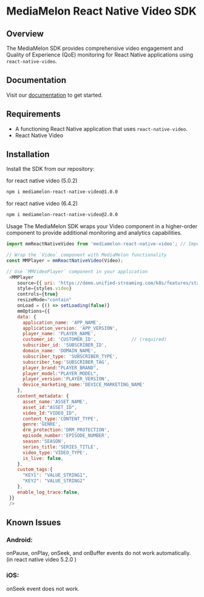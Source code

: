 # MediaMelon React Native Video SDK

## Overview
The MediaMelon SDK provides comprehensive video engagement and Quality of Experience (QoE) monitoring for React Native applications using `react-native-video`.

## Documentation
Visit our [documentation](https://docs.mediamelon.com/mediamelon/smartsight-player-sdk-integration/react-native/react-native-video-v5.2.0-with-mediamelon-sdk) to get started.

## Requirements
- A functioning React Native application that uses `react-native-video`.
- React Native Video

## Installation
Install the SDK from our repository:

for react native video (5.0.2)
```sh
npm i mediamelon-react-native-video@1.0.0
```
for react native video (6.4.2)
```sh
npm i mediamelon-react-native-video@2.0.0
```

Usage
The MediaMelon SDK wraps your Video component in a higher-order component to provide additional monitoring and analytics capabilities.

```javascript
import mmReactNativeVideo from 'mediamelon-react-native-video'; // Import the SDK

// Wrap the `Video` component with MediaMelon functionality
const MMPlayer = mmReactNativeVideo(Video);

// Use `MMVideoPlayer` component in your application
 <MMPlayer
    source={{ uri: 'https://demo.unified-streaming.com/k8s/features/stable/video/tears-of-steel/tears-of-steel.mp4/.m3u8' }}   // Can be a URL or a local file.
    style={styles.video}
    controls={true}  
    resizeMode="contain"
    onLoad = {() => setLoading(false)}
    mmOptions={{
    data: {
      application_name: 'APP_NAME',           
      application_version: 'APP_VERSION',
      player_name: 'PLAYER_NAME',
      customer_id: 'CUSTOMER_ID',             // (required)
      subscriber_id: 'SUBSCRIBER_ID',
      domain_name: 'DOMAIN_NAME',
      subscriber_type: 'SUBSCRIBER_TYPE',
      subscriber_tag:'SUBSCRIBER_TAG',
      player_brand:"PLAYER_BRAND",
      player_model:"PLAYER_MODEL",
      player_version:'PLAYER_VERSION',
      device_marketing_name:'DEVICE_MARKETING_NAME'
    },
    content_metadata: {
      asset_name:'ASSET_NAME',
      asset_id:"ASSET_ID",
      video_Id:"VIDEO_ID",
      content_type:'CONTENT_TYPE',
      genre:'GENRE',
      drm_protection:'DRM_PROTECTION',
      episode_number:'EPISODE_NUMBER',
      season:'SEASON',
      series_title:'SERIES_TITLE',
      video_type:'VIDEO_TYPE',
      is_live: false,
    },
    custom_tags:{
      "KEY1": "VALUE_STRING1",
      "KEY2": "VALUE_STRING2"
    },
    enable_log_trace:false,
 }}
 />
```
## Known Issues
### Android:
onPause, onPlay, onSeek, and onBuffer events do not work automatically. (in react native video 5.2.0 )
### iOS:
onSeek event does not work.
